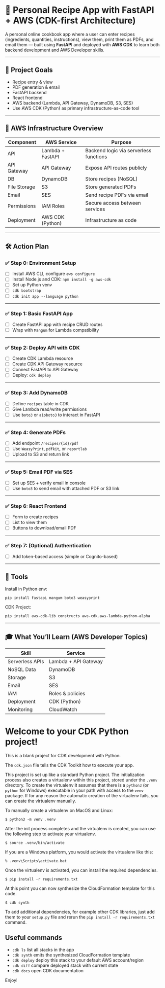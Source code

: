 
# 🍲 Personal Recipe App with FastAPI + AWS (CDK-first Architecture)

A personal online cookbook app where a user can enter recipes (ingredients, quantities, instructions), view them, print them as PDFs, and email them — built using **FastAPI** and deployed with **AWS CDK** to learn both backend development and AWS Developer skills.

---

## 🎯 Project Goals
- Recipe entry & view
- PDF generation & email
- FastAPI backend
- React frontend
- AWS backend (Lambda, API Gateway, DynamoDB, S3, SES)
- Use AWS CDK (Python) as primary infrastructure-as-code tool

---

## 🧱 AWS Infrastructure Overview

| Component    | AWS Service           | Purpose                                   |
|--------------|------------------------|-------------------------------------------|
| API          | Lambda + FastAPI       | Backend logic via serverless functions     |
| API Gateway  | API Gateway            | Expose API routes publicly                 |
| DB           | DynamoDB               | Store recipes (NoSQL)                      |
| File Storage | S3                     | Store generated PDFs                       |
| Email        | SES                    | Send recipe PDFs via email                |
| Permissions  | IAM Roles              | Secure access between services             |
| Deployment   | AWS CDK (Python)       | Infrastructure as code                     |

---

## 🛠 Action Plan

### ✅ Step 0: Environment Setup
- [ ] Install AWS CLI, configure `aws configure`
- [ ] Install Node.js and CDK: `npm install -g aws-cdk`
- [ ] Set up Python venv
- [ ] `cdk bootstrap`
- [ ] `cdk init app --language python`

---

### ✅ Step 1: Basic FastAPI App
- [ ] Create FastAPI app with recipe CRUD routes
- [ ] Wrap with `Mangum` for Lambda compatibility

---

### ✅ Step 2: Deploy API with CDK
- [ ] Create CDK Lambda resource
- [ ] Create CDK API Gateway resource
- [ ] Connect FastAPI to API Gateway
- [ ] Deploy: `cdk deploy`

---

### ✅ Step 3: Add DynamoDB
- [ ] Define `recipes` table in CDK
- [ ] Give Lambda read/write permissions
- [ ] Use `boto3` or `aioboto3` to interact in FastAPI

---

### ✅ Step 4: Generate PDFs
- [ ] Add endpoint `/recipes/{id}/pdf`
- [ ] Use `WeasyPrint`, `pdfkit`, or `reportlab`
- [ ] Upload to S3 and return link

---

### ✅ Step 5: Email PDF via SES
- [ ] Set up SES + verify email in console
- [ ] Use `boto3` to send email with attached PDF or S3 link

---

### ✅ Step 6: React Frontend
- [ ] Form to create recipes
- [ ] List to view them
- [ ] Buttons to download/email PDF

---

### ✅ Step 7: (Optional) Authentication
- [ ] Add token-based access (simple or Cognito-based)

---

## 🔧 Tools

Install in Python env:

```bash
pip install fastapi mangum boto3 weasyprint
```

CDK Project:

```bash
pip install aws-cdk-lib constructs aws-cdk.aws-lambda-python-alpha
```

---

## 🎓 What You’ll Learn (AWS Developer Topics)

| Skill              | Service         |
|-------------------|-----------------|
| Serverless APIs    | Lambda + API Gateway |
| NoSQL Data         | DynamoDB        |
| Storage            | S3              |
| Email              | SES             |
| IAM                | Roles & policies |
| Deployment         | CDK (Python)    |
| Monitoring         | CloudWatch      |



# Welcome to your CDK Python project!

This is a blank project for CDK development with Python.

The `cdk.json` file tells the CDK Toolkit how to execute your app.

This project is set up like a standard Python project.  The initialization
process also creates a virtualenv within this project, stored under the `.venv`
directory.  To create the virtualenv it assumes that there is a `python3`
(or `python` for Windows) executable in your path with access to the `venv`
package. If for any reason the automatic creation of the virtualenv fails,
you can create the virtualenv manually.

To manually create a virtualenv on MacOS and Linux:

```
$ python3 -m venv .venv
```

After the init process completes and the virtualenv is created, you can use the following
step to activate your virtualenv.

```
$ source .venv/bin/activate
```

If you are a Windows platform, you would activate the virtualenv like this:

```
% .venv\Scripts\activate.bat
```

Once the virtualenv is activated, you can install the required dependencies.

```
$ pip install -r requirements.txt
```

At this point you can now synthesize the CloudFormation template for this code.

```
$ cdk synth
```

To add additional dependencies, for example other CDK libraries, just add
them to your `setup.py` file and rerun the `pip install -r requirements.txt`
command.

## Useful commands

 * `cdk ls`          list all stacks in the app
 * `cdk synth`       emits the synthesized CloudFormation template
 * `cdk deploy`      deploy this stack to your default AWS account/region
 * `cdk diff`        compare deployed stack with current state
 * `cdk docs`        open CDK documentation

Enjoy!

